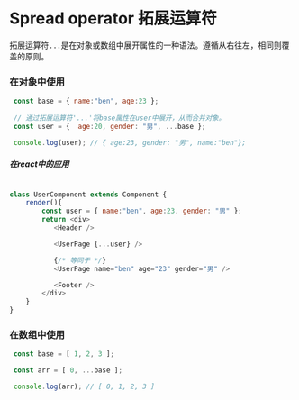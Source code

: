 # Spread operator 拓展运算符
 拓展运算符`...`是在对象或数组中展开属性的一种语法。遵循从右往左，相同则覆盖的原则。
### 在对象中使用

```js
 const base = { name:"ben", age:23 };  
  
 // 通过拓展运算符'...'将base属性在user中展开，从而合并对象。
 const user = {  age:20, gender: "男", ...base };  

 console.log(user); // { age:23, gender: "男", name:"ben"};  
```  

##### 在react中的应用  
```js

class UserComponent extends Component {
    render(){
        const user = { name:"ben", age:23, gender: "男" };  
        return <div>
           <Header />  

           <UserPage {...user} />  

           {/* 等同于 */}
           <UserPage name="ben" age="23" gender="男" />  

           <Footer />
        </div>
    }
}  

```  

### 在数组中使用

```js
 const base = [ 1, 2, 3 ];  

 const arr = [ 0, ...base ];

 console.log(arr); // [ 0, 1, 2, 3 ]

```